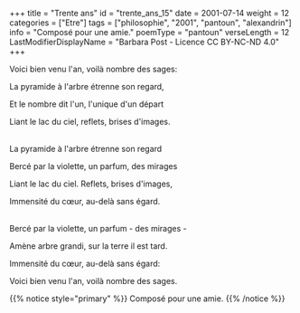 +++
title = "Trente ans"
id = "trente_ans_15"
date = 2001-07-14
weight = 12
categories = ["Etre"]
tags = ["philosophie", "2001", "pantoun", "alexandrin"]
info = "Composé pour une amie."
poemType = "pantoun"
verseLength = 12
LastModifierDisplayName = "Barbara Post - Licence CC BY-NC-ND 4.0"
+++

Voici bien venu l'an, voilà nombre des sages:

La pyramide à l'arbre étrenne son regard,

Et le nombre dit l'un, l'unique d'un départ

Liant le lac du ciel, reflets, brises d'images.

 \
La pyramide à l'arbre étrenne son regard

Bercé par la violette, un parfum, des mirages

Liant le lac du ciel. Reflets, brises d'images,

Immensité du cœur, au-delà sans égard.

 \
Bercé par la violette, un parfum - des mirages -

Amène arbre grandi, sur la terre il est tard.

Immensité du cœur, au-delà sans égard:

Voici bien venu l'an, voilà nombre des sages.

{{% notice style="primary" %}}
Composé pour une amie.
{{% /notice %}}
